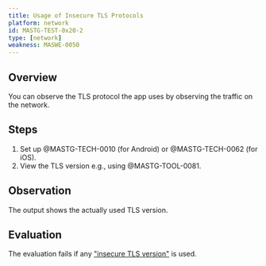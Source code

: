 ```yaml
---
title: Usage of Insecure TLS Protocols
platform: network
id: MASTG-TEST-0x20-2
type: [network]
weakness: MASWE-0050
---
```


## Overview

You can observe the TLS protocol the app uses by observing the traffic on the network.

## Steps

1. Set up @MASTG-TECH-0010 (for Android) or @MASTG-TECH-0062 (for iOS).
2. View the TLS version e.g., using @MASTG-TOOL-0081.

## Observation

The output shows the actually used TLS version.

## Evaluation

The evaluation fails if any ["insecure TLS version"](https://mas.owasp.org/MASTG/0x04f-Testing-Network-Communication/#recommended-tls-settings) is used.
